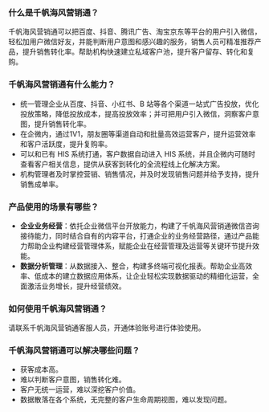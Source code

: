 ### 什么是千帆海风营销通？[](id:Q1)
千帆海风营销通可以把百度、抖音、腾讯广告、淘宝京东等平台的用户引入微信，轻松加用户微信好友，并能判断用户意图和感兴趣的服务，销售人员可精准推荐产品，提升销售转化率。帮助机构快速建立私域客户池，提升客户留存、转化和复购。

### 千帆海风营销通有什么能力？[](id:Q2)
- 统一管理企业从百度、抖音、小红书、B 站等各个渠道一站式广告投放，优化投放策略，降低投放成本，提高投放效率；并可把用户引入微信，洞察客户意图，提升销售转化率。
- 在企微内，通过1V1，朋友圈等渠道自动和批量高效运营客户，提升运营效率和客户活跃度，提升复购率。
- 可以和已有 HIS 系统打通，客户数据自动进入 HIS 系统，并且企微内可随时查看客户相关信息，提供从获客到转化的全流程线上化解决方案。
- 机构管理者及时掌控营销、销售情况，并及时发现销售问题并给予支持，提升销售成单率。

### 产品使用的场景有哪些？[](id:Q3)
- **企业业务经营**：依托企业微信平台开放能力，构建了千帆海风营销通微信咨询接待能力，同时结合自有的内容平台，打通企业的业务经营路径，通过产品能力帮助企业构建经营管理体系，赋能企业在经营管理及运营等关键环节提升效能。
- **数据分析管理**：从数据接入、整合，构建多终端可视化报表。帮助企业高效率、低成本的建立数据应用体系，让企业轻松实现数据驱动的精细化运营，全面激活业务增长，提升经营绩效。

### 如何使用千帆海风营销通？[](id:Q4)
请联系千帆海风营销通客服人员，开通体验账号进行体验使用。

### 千帆海风营销通可以解决哪些问题？[](id:Q5)
- 获客成本高。
- 难以判断客户意图，销售转化难。
- 客户无统一运营，难以深挖客户价值。
- 数据散落在各个系统，无完整的客户生命周期视图，难以发现问题。

